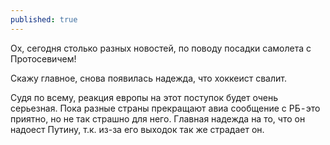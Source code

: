 ```yaml
---
published: true
---
```


Ох, сегодня столько разных новостей, по поводу посадки самолета с Протосевичем!

Скажу главное, снова появилась надежда, что хоккеист свалит.

Судя по всему, реакция европы на этот поступок будет очень серьезная. Пока разные страны прекращают авиа сообщение с РБ - это приятно, но не так страшно для него. Главная надежда на то, что он надоест Путину, т.к. из-за его выходок так же страдает он.
